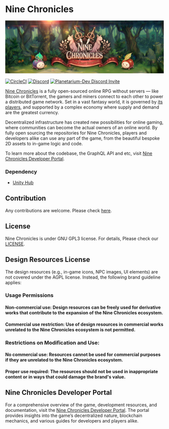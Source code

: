 Nine Chronicles
===============
![Nine Chronicles Banner][9c-banner]

[![CircleCI][ci-badge]][ci]
[![Discord][Discord-badge]][Discord]
[![Planetarium-Dev Discord Invite](https://img.shields.io/discord/928926944937013338?color=6278DA&label=Planetarium-dev&logo=discord&logoColor=white)](https://bit.ly/4dcmqqr)

[Nine Chronicles][9c] is a fully open-sourced online RPG without servers — like Bitcoin or BitTorrent,
the gamers and miners connect to each other to power a distributed game network.
Set in a vast fantasy world, it is governed by [its players][Discord], and supported by a complex economy
where supply and demand are the greatest currency.

Decentralized infrastructure has created new possibilities for online gaming, where communities
can become the actual owners of an online world. By fully open sourcing the repositories for
Nine Chronicles, players and developers alike can use any part of the game, from the beautiful
bespoke 2D assets to in-game logic and code.

To learn more about the codebase, the GraphQL API and etc,
visit [Nine Chronicles Developer Portal][9c-devportal].

[ci-badge]: https://circleci.com/gh/planetarium/nekoyume-unity.svg?style=svg&circle-token=ca79d4f6281fe60cdde55d0f1c3d97d561106bda
[ci]: https://circleci.com/gh/planetarium/nekoyume-unity
[Discord-badge]: https://img.shields.io/discord/539405872346955788.svg?color=7289da&logo=discord&logoColor=white
[Discord]: https://bit.ly/3B8DrnX
[9c]: https://nine-chronicles.com
[9c-docs]: https://docs.nine-chronicles.com
[9c-banner]: docs/9c-banner.jpeg
[9c-devportal]: https://nine-chronicles.dev/


### Dependency
 - [Unity Hub](https://unity.com/unity-hub)


## Contribution
Any contributions are welcome. Please check [here](CONTRIBUTING.md).


## License
Nine Chronicles is under GNU GPL3 license. For details, Please check our [LICENSE](LICENSE).


## Design Resources License
The design resources (e.g., in-game icons, NPC images, UI elements) are not covered under the AGPL license. Instead, the following brand guideline applies:

### Usage Permissions
#### Non-commercial use: Design resources can be freely used for derivative works that contribute to the expansion of the Nine Chronicles ecosystem.
#### Commercial use restriction: Use of design resources in commercial works unrelated to the Nine Chronicles ecosystem is not permitted.
### Restrictions on Modification and Use:
#### No commercial use: Resources cannot be used for commercial purposes if they are unrelated to the Nine Chronicles ecosystem.
#### Proper use required: The resources should not be used in inappropriate content or in ways that could damage the brand's value.


 ## Nine Chronicles Developer Portal
For a comprehensive overview of the game, development resources, and documentation, visit the [Nine Chronicles Developer Portal]. The portal provides insights into the game’s decentralized nature, blockchain mechanics, and various guides for developers and players alike.

[Nine Chronicles Developer Portal]: https://nine-chronicles.dev/
